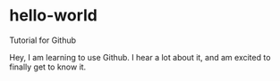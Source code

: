 # hello-world
Tutorial for Github

Hey, I am learning to use Github.  I hear a lot about it, and am excited to finally get to know it.
